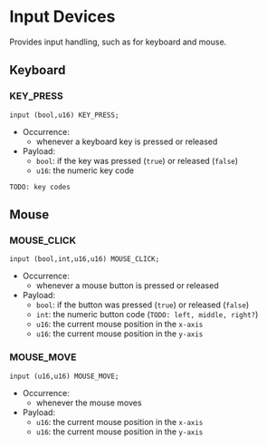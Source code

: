# Input Devices

Provides input handling, such as for keyboard and mouse.

## Keyboard

### KEY_PRESS

```ceu
input (bool,u16) KEY_PRESS;
```

- Occurrence:
    - whenever a keyboard key is pressed or released
- Payload:
    - `bool`: if the key was pressed (`true`) or released (`false`)
    - `u16`:  the numeric key code

`TODO: key codes`

## Mouse

### MOUSE_CLICK

```ceu
input (bool,int,u16,u16) MOUSE_CLICK;
```

- Occurrence:
    - whenever a mouse button is pressed or released
- Payload:
    - `bool`: if the button was pressed (`true`) or released (`false`)
    - `int`:  the numeric button code (`TODO: left, middle, right?`)
    - `u16`:  the current mouse position in the `x-axis`
    - `u16`:  the current mouse position in the `y-axis`

### MOUSE_MOVE

```ceu
input (u16,u16) MOUSE_MOVE;
```

- Occurrence:
    - whenever the mouse moves
- Payload:
    - `u16`:  the current mouse position in the `x-axis`
    - `u16`:  the current mouse position in the `y-axis`
